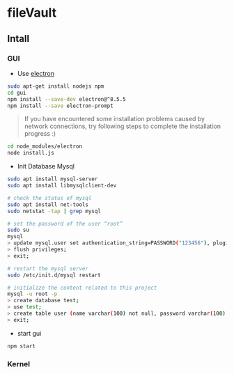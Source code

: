 # fileVault

## Intall

### GUI

* Use [electron](https://www.electronjs.org/)

```bash
sudo apt-get install nodejs npm
cd gui
npm install --save-dev electron@^8.5.5
npm install --save electron-prompt
```

> If you have encountered some installation problems caused by network connections, try following steps to complete the installation progress :)

```bash
cd node_modules/electron
node install.js
```

* Init Database Mysql

```bash
sudo apt install mysql-server
sudo apt install libmysqlclient-dev

# check the status of mysql
sudo apt install net-tools
sudo netstat -tap | grep mysql

# set the password of the user “root”
sudo su
mysql
> update mysql.user set authentication_string=PASSWORD("123456"), plugin="mysql_native_password" where user="root";
> flush privileges;
> exit;

# restart the mysql server
sudo /etc/init.d/mysql restart

# initialize the content related to this project
mysql -u root -p
> create database test;
> use test;
> create table user (name varchar(100) not null, password varchar(100) not null);
> exit;
```

* start gui

```bash
npm start
```

### Kernel